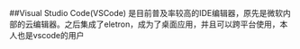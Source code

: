 ##Visual Studio Code(VSCode) 是目前普及率较高的IDE编辑器，原先是微软内部的云编辑器。之后集成了eletron，成为了桌面应用，并且可以跨平台使用，本人也是vscode的用户
